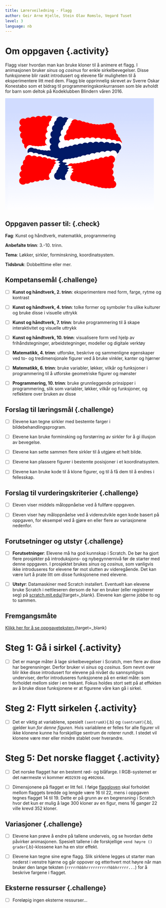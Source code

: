 ```yaml
---
title: Lærerveiledning - Flagg
author: Geir Arne Hjelle, Stein Olav Romslo, Vegard Tuset
level: 3
language: nb
---
```



# Om oppgaven {.activity}

Flagg viser hvordan man kan bruke kloner til å animere et flagg. I animasjonen
bruker _sinus_ og _cosinus_ for enkle sirkelbevegelser. Disse funksjonene blir
raskt introdusert og elevene får muligheten til å eksperimentere litt med dem.
Flagg ble opprinnelig skrevet av Sverre Oskar Konestabo som et bidrag til
programmeringskonkurransen som ble avholdt for barn som deltok på Kodeklubben
Blindern våren 2016.

![Bilde av Norges flagg som vaier i vind](flagg.png)

## Oppgaven passer til: {.check}

 __Fag__: Kunst og håndtverk, matematikk, programmering

__Anbefalte trinn__: 3.-10. trinn.

__Tema__: Løkker, sirkler, forminskning, koordinatsystem.

__Tidsbruk__: Dobbelttime eller mer.

## Kompetansemål {.challenge}

- [ ] __Kunst og håndtverk, 2. trinn__: eksperimentere med form, farge, rytme og
      kontrast

- [ ] __Kunst og håndtverk, 4. trinn__: tolke former og symboler fra ulike
      kulturer og bruke disse i visuelle uttrykk

- [ ] __Kunst og håndtverk, 7. trinn__: bruke programmering til å skape
      interaktivitet og visuelle uttrykk

- [ ] __Kunst og håndtverk, 10. trinn__: visualisere form ved hjelp av
      frihåndstegninger, arbeidstegninger, modeller og digitale verktøy

- [ ] __Matematikk, 4. trinn__: utforske, beskrive og sammenligne egenskaper
      ved to- og tredimensjonale figurer ved å bruke vinkler, kanter og hjørner

- [ ] __Matematikk, 6. trinn__: bruke variabler, løkker, vilkår og funksjoner i
      programmering til å utforske geometriske figurer og mønster

- [ ] __Programmering, 10. trinn__: bruke grunnleggende prinsipper i
      programmering, slik som variabler, løkker, vilkår og funksjoner, og
      reflektere over bruken av disse

## Forslag til læringsmål {.challenge}

- [ ] Elevene kan tegne sirkler med bestemte farger i bildebehandlingsprogram.

- [ ] Elevene kan bruke forminsking og forstørring av sirkler for å gi illusjon
      av bevegelse.

- [ ] Elevene kan sette sammen flere sirkler til å utgjøre et helt bilde.

- [ ] Elevene kan plassere figurer i bestemte posisjoner i et koordinatsystem.

- [ ] Elevene kan bruke kode til å klone figurer, og til å få dem til å endres i fellesskap.

## Forslag til vurderingskriterier {.challenge}

- [ ] Eleven viser middels måloppnåelse ved å fullføre oppgaven.

- [ ] Eleven viser høy måloppnåelse ved å videreutvikle egen kode basert på
      oppgaven, for eksempel ved å gjøre en eller flere av variasjonene
      nedenfor.

## Forutsetninger og utstyr {.challenge}

- [ ] __Forutsetninger__: Elevene må ha god kunnskap i Scratch. De bør ha gjort
  flere prosjekter på introduksjons- og nybegynnernivå før de starter med denne
  oppgaven. I prosjektet brukes _sinus_ og _cosinus_, som vanligvis ikke
  introduseres for elevene før mot slutten av videregående. Det kan være lurt å
  prate litt om disse funksjonene med elevene.

- [ ] __Utstyr__: Datamaskiner med Scratch installert. Eventuelt kan elevene
  bruke Scratch i nettleseren dersom de har en bruker (eller registrerer seg) på
  [scratch.mit.edu/](http://scratch.mit.edu/){target=_blank}. Elevene kan gjerne
  jobbe to og to sammen.

## Fremgangsmåte

[Klikk her for å se oppgaveteksten.](../flagg/flagg.html){target=_blank}


# Steg 1: Gå i sirkel {.activity}

- [ ] Det er mange måter å lage sirkelbevegelser i Scratch, men flere av disse
  har begrensninger. Derfor bruker vi _sinus_ og _cosinus_. Som nevnt over blir
  ikke disse introdusert for elevene på nivået du sannsynligvis underviser,
  derfor introduseres funksjonene på en enkel måte: som forholdet mellom sider i
  en trekant. Fokus holdes stort sett på at effekten av å bruke disse
  funksjonene er at figurene våre kan gå i sirkel.


# Steg 2: Flytt sirkelen {.activity}

- [ ] Det er viktig at variablene, spesielt `(sentrumX)`{.b} og
  `(sentrumY)`{.b}, gjelder kun _for denne figuren_. Hvis variablene er felles
  for alle figurer vil ikke klonene kunne ha forskjellige sentrum de roterer
  rundt. I stedet vil klonene være mer eller mindre stablet over hverandre.


# Steg 5: Det norske flagget {.activity}

- [ ] Det norske flagget har en bestemt rød- og blåfarge. I RGB-systemet er det
      nærmeste vi kommer `#ED2939` og `#002664`.

- [ ] Dimensjonene på flagget er litt feil. I følge
  [flaggloven](https://lovdata.no/dokument/NL/lov/1898-12-10-1) skal forholdet
  mellom flaggets bredde og lengde være 16 til 22, mens i oppgaven tegnes
  flagget 14 til 19. Dette er på grunn av en begrensning i Scratch hvor det kun
  er mulig å lage 300 kloner av en figur, mens 16 ganger 22 ville krevd 352
  kloner.

## Variasjoner {.challenge}

- [ ] Elevene kan prøve å endre på tallene underveis, og se hvordan dette
      påvirker animasjonen. Spesielt tallene i de forskjellige `vend høyre ()
      grader`{.b}-klossene kan ha en stor effekt.

- [ ] Elevene kan tegne sine egne flagg. Slik sirklene legges ut starter man
      nederst i venstre hjørne og går oppover og etterhvert mot høyre når man
      bruker den lange teksten (`rrrrrhbbhrrrrrrrrrrhbbhrrrrr...`) for å
      beskrive fargene i flagget.

## Eksterne ressurser {.challenge}

- [ ] Foreløpig ingen eksterne ressurser...
